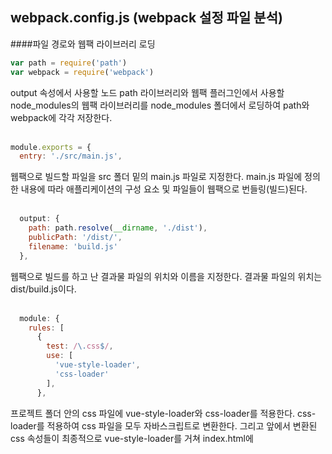 ## webpack.config.js (webpack 설정 파일 분석)
####파일 경로와 웹팩 라이브러리 로딩
```javascript
var path = require('path') 
var webpack = require('webpack') 
```
output 속성에서 사용할 노드 path 라이브러리와 웹팩 플러그인에서 사용할 node_modules의 웹팩 라이브러리를 node_modules 폴더에서 로딩하여 path와 webpack에 각각 저장한다.</br></br>

```javascript
module.exports = {
  entry: './src/main.js',
```
웹팩으로 빌드할 파일을 src 폴더 밑의 main.js 파일로 지정한다. main.js 파일에 정의한 내용에 따라 애플리케이션의 구성 요소 및 파일들이 웹팩으로 번들링(빌드)된다.</br></br>
```javascript
  output: {
    path: path.resolve(__dirname, './dist'),
    publicPath: '/dist/',
    filename: 'build.js'
  },
```
웹팩으로 빌드를 하고 난 결과물 파일의 위치와 이름을 지정한다. 결과물 파일의 위치는 dist/build.js이다.</br></br>
```javascript
  module: {
    rules: [
      {
        test: /\.css$/,
        use: [
          'vue-style-loader',
          'css-loader'
        ],
      },
```
프로젝트 폴더 안의 css 파일에 vue-style-loader와 css-loader를 적용한다. css-loader를 적용하여 css 파일을 모두 자바스크립트로 변환한다. 그리고 앞에서 변환된 css 속성들이 최종적으로 vue-style-loader를 거쳐 index.html에 <style> 태그로 삽입된다.</br></br>
```javascript
      {
        test: /\.vue$/,
        loader: 'vue-loader',
        options: {
          loaders: {
          }
```
vue 파일에는 vue-loader를 적용한다. vue 파일의 <template>, <script>, <style> 등의 내용이 자바스크립트로 변환되어 웹팩 빌드 결과물에 포함된다.</br></br>
```javascript
          // other vue-loader options go here
        }
      },
      {
        test: /\.js$/,
        loader: 'babel-loader',
        exclude: /node_modules/
      },
```
자바스크립트 파일에 babel-loader를 적용한다. 자바스크립트 파일의 ES6 문법을 모든 브라우저에서 호환 가능한 자바스크립트로 변환한다.</br></br>
```javascript
      {
        test: /\.(png|jpg|gif|svg)$/,
        loader: 'file-loader',
        options: {
          name: '[name].[ext]?[hash]'
        }
      }
    ]
  },
```
이미지 파일들은 file-loader를 이용하여 자바스크립트 파일로 변환한다.</br></br>
```javascript
  resolve: {
    alias: {
      'vue$': 'vue/dist/vue.esm.js'
    },
    extensions: ['*', '.js', '.vue', '.json']
  },
```
웹팩으로 빌드할 때 뷰 라이브러리의 여러 유형 중 어떤 걸 선택할 지 지정한다. 여기서 설정된 vue.esm.js는 최신 웹팩 버전과 사용할 수 있는 Full 버전의 라이브러리를 의미하며, 이렇게 별도로 설정하지 않으면 런타임 버전인 vue.runtime.esm.js를 사용한다.</br></br>
```javascript
  devServer: {
    historyApiFallback: true,
    noInfo: true,
    overlay: true
  },
```
웹팩 데브 서버 관련 속성을 지정한다. historyApiFallback 속성은 클라이언트 사이드 라우팅인 뷰 라우터와 함께 사용하기 위해 true로 지정한다. noInfo 속성은 처음 서버를 시작할 때만 웹팩 빌드 정보를 보여주고, 이후 변경 시에는 빌드 정보를 보여주지 않는다. overlay 속성은 웹팩으로 빌드할 때 오류가 있으면 브라우저 화면 전체에 오류를 표시한다.</br></br>
```javascript
  performance: {
    hints: false
  },
```
웹팩으로 빌드한 파이르이 크기가 250kb를 넘으면 경고 메시지를 표시할 지를 설정한다. hints가 false이므로 크기와 관계 없이 경고가 표시되지 않는다.</br></br>
```javascript
  devtool: '#eval-source-map'
}
```
웹팩으로 빌드된 파일로 웹 앱을 구동했을 때 개발자 도구에서 사용할 디버깅 방식을 지정한다. (htttps://webpack.js.org/configuration/devtool/ 에서 여러 옵션 참고) </br></br>
하단은 배포 시 설정 코드이다.
```javascript
if (process.env.NODE_ENV === 'production') {
  module.exports.devtool = '#source-map'
```
개발자 도구 분석 옵션을 #source-map으로 지정한다.</br></br>
```javascript
  // http://vue-loader.vuejs.org/en/workflow/production.html
  module.exports.plugins = (module.exports.plugins || []).concat([
    new webpack.DefinePlugin({
      'process.env': {
        NODE_ENV: '"production"'
      }
    }),
    new webpack.optimize.UglifyJsPlugin({
      sourceMap: true,
      compress: {
        warnings: false
      }
    }),
    new webpack.LoaderOptionsPlugin({
      minimize: true
    })
  ])
}
```
자바스크립트 파일의 크기를 줄이는 Uglify 플러그인과 환경 변수 값을 설정한다.
